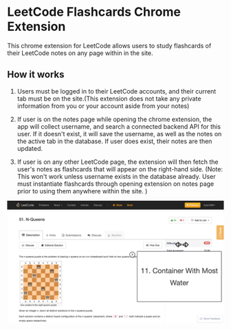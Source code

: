 # LeetCode Flashcards Chrome Extension

This chrome extension for LeetCode allows users to study flashcards of their LeetCode notes on any page within in the site.

## How it works

1. Users must be logged in to their LeetCode accounts, and their current tab must be on the site.(This extension does not take any private information from you or your account aside from your notes)

2. If user is on the notes page while opening the chrome extension, the app will collect username, and search a connected backend API for this user. If it doesn't exist, it will save the username, as well as the notes on the active tab in the database. If user does exist, their notes are then updated.

3. If user is on any other LeetCode page, the extension will then fetch the user's notes as flashcards that will appear on the right-hand side. (Note: This won't work unless username exists in the database already. User must instantiate flashcards through opening extension on notes page prior to using them anywhere within the site. )

<a href="http://LC_chrome_extension.herokuapp.com">
  <img src="https://raw.githubusercontent.com/kpam92/LC_chrome_extension/master/app/assets/images/screenshot.png"/>
</a>

<!-- ## Features & Implementation

### Users

  Users have a "username" and "profile_pic" url.

  ```javascript
  const exampleItemState = {
    1: {
      id: 1,
      username: "user1",
      profile_pic: "https://www.example.com/image1"
    },
    2: {
      id: 2,
      username: "Widget",
      profile_pic: "https://www.example.com/image2"
      }
    }
  };
  ```
### Photos

Photos consist of an "image_url", "description", and "author_id". Because every photo displayed on the feed is accompanied by the author's profile_pic and username, the database tables where then denormalized to avoid excessive querying, and each photo contains both "user_pic" and "username".

  ```javascript
  const examplePhotoState = {
  1: {
    image_url: 'https://www.example.com/image3',
    description: 'skydiving',
    user_pic: 'https://www.example.com/image1',
    username: 'user1'
    }
  };
  ```
When a user is fetched from the database and placed in state to show their profile, the jbuilder view also fetches all the user's photos through a partial. This makes it more accessible in the user state to extrapolate all photos to display.

  ```javascript
  json.extract! user, :id, :username, :profile_pic

  json.photos do
    json.partial! 'api/photos/photo', collection: user.photos, as: :photo
  end
  ```

### Likes

  Likes have both an 'photo_id' and 'author_id'.

  When the user clicks on the heart icon, it switches the class through a change in the component's state, then triggers an action to either delete or add the like into the database.

## Future Directions for the Project

I plan to add small adjustments to the project to provide better UX for the user

### Jest Testing

In process of implementing Jest tests on Redux reducers.

### Adding and Commenting on Photos

This next step in this project is to create comment capabilities on photos, as well as allowing the user to upload through the Cloudinary API. -->
